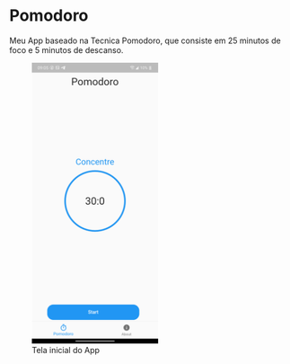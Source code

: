 # Pomodoro

Meu App baseado na Tecnica Pomodoro, que consiste em 25 minutos de foco e 5 minutos de descanso.

<figure>
<img src="img/TelaInicial.png" height="500"/>
   <figcaption>Tela inicial do App</figcaption>
 </figure>

